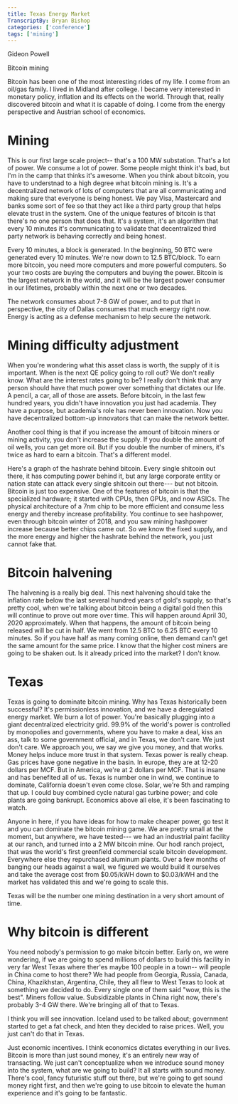 ```yaml
---
title: Texas Energy Market
TranscriptBy: Bryan Bishop
categories: ['conference']
tags: ['mining']
---
```


Gideon Powell

Bitcoin mining

Bitcoin has been one of the most interesting rides of my life. I come from an oil/gas family. I lived in Midland after college. I became very interested in monetary policy, inflation and its effects on the world. Through that, really discovered bitcoin and what it is capable of doing. I come from the energy perspective and Austrian school of economics.

# Mining

This is our first large scale project-- that's a 100 MW substation. That's a lot of power. We consume a lot of power. Some people might think it's bad, but I'm in the camp that thinks it's awesome. When you think about bitcoin, you have to understnad to a high degree what bitcoin mining is. It's a decentralized network of lots of computers that are all communicating and making sure that everyone is being honest. We pay Visa, Mastercard and banks some sort of fee so that they act like a third party group that helps elevate trust in the system. One of the unique features of bitcoin is that there's no one person that does that. It's a system, it's an algorithm that every 10 minutes it's communicating to validate that decentralized third party network is behaving correctly and being honest.

Every 10 minutes, a block is generated. In the beginning, 50 BTC were generated every 10 minutes. We're now down to 12.5 BTC/block. To earn more bitcoin, you need more computers and more powerful computers. So your two costs are buying the computers and buying the power. Bitcoin is the largest network in the world, and it will be the largest power consumer in our lifetimes, probably within the next one or two decades.

The network consumes about 7-8 GW of power, and to put that in perspective, the city of Dallas consumes that much energy right now. Energy is acting as a defense mechanism to help secure the network.

# Mining difficulty adjustment

When you're wondering what this asset class is worth, the supply of it is important. When is the next QE policy going to roll out? We don't really know. What are the interest rates going to be? I really don't think that any person should have that much power over something that dictates our life. A pencil, a car, all of those are assets. Before bitcoin, in the last few hundred years, you didn't have innovation you just had academia. They have a purpose, but academia's role has never been innovation. Now you have decentralized bottom-up innovators that can make the network better.

Another cool thing is that if you increase the amount of bitcoin miners or mining activity, you don't increase the supply. If you double the amount of oil wells, you can get more oil. But if you double the number of miners, it's twice as hard to earn a bitcoin. That's a different model.

Here's a graph of the hashrate behind bitcoin. Every single shitcoin out there, it has computing power behind it, but any large corporate entity or nation state can attack every single shitcoin out there--- but not bitcoin. Bitcoin is just too expensive. One of the features of bitcoin is that the specialized hardware; it started with CPUs, then GPUs, and now ASICs. The physical architecture of a 7nm chip to be more efficient and consume less energy and thereby increase profitability. You continue to see hashpower, even through bitcoin winter of 2018, and you saw mining hashpower increase because better chips came out. So we know the fixed supply, and the more energy and higher the hashrate behind the network, you just cannot fake that.

# Bitcoin halvening

The halvening is a really big deal. This next halvening should take the inflation rate below the last several hundred years of gold's supply, so that's pretty cool, when we're talking about bitcoin being a digital gold then this will continue to prove out more over time. This will happen around April 30, 2020 approximately. When that happens, the amount of bitcoin being released will be cut in half. We went from 12.5 BTC to 6.25 BTC every 10 minutes. So if you have half as many coming online, then demand can't get the same amount for the same price. I know that the higher cost miners are going to be shaken out. Is it already priced into the market? I don't know.

# Texas

Texas is going to dominate bitcoin mining. Why has Texas historically been successful? It's permissionless innovation, and we have a deregulated energy market. We burn a lot of power. You're basically plugging into a giant decentralized electricity grid. 99.9% of the world's power is controlled by monopolies and governments, where you have to make a deal, kiss an ass, talk to some government official, and in Texas, we don't care. We just don't care. We approach you, we say we give you money, and that works. Money helps induce more trust in that system. Texas power is really cheap. Gas prices have gone negative in the basin. In europe, they are at 12-20 dollars per MCF. But in America, we're at 2 dollars per MCF. That is insane and has benefited all of us. Texas is number one in wind, we continue to dominate, California doesn't even come close. Solar, we're 5th and ramping that up. I could buy combined cycle natural gas turbine power; and cole plants are going bankrupt. Economics above all else, it's been fascinating to watch.

Anyone in here, if you have ideas for how to make cheaper power, go test it and you can dominate the bitcoin mining game. We are pretty small at the moment, but anywhere, we have tested--- we had an industrial paint facility at our ranch, and turned into a 2 MW bitcoin mine. Our hodl ranch project, that was the world's first greenfield commercial scale bitcoin development. Everywhere else they repurchased aluminum plants. Over a few months of banging our heads against a wall, we figured we would build it ourselves and take the average cost from $0.05/kWH down to $0.03/kWH and the market has validated this and we're going to scale this.

Texas will be the number one mining destination in a very short amount of time.

# Why bitcoin is different

You need nobody's permission to go make bitcoin better. Early on, we were wondering, if we are going to spend millions of dollars to build this facility in very far West Texas where ther'es maybe 100 people in a town-- will people in China come to host there? We had people from Georgia, Russia, Canada, China, Khazikhstan, Argentina, Chile, they all flew to West Texas to look at something we decided to do. Every single one of them said "wow, this is the best". Miners follow value. Subsidizable plants in China right now, there's probably 3-4 GW there. We're bringing all of that to Texas.

I think you will see innovation. Iceland used to be talked about; government started to get a fat check, and hten they decided to raise prices. Well, you just can't do that in Texas.

Just economic incentives. I think economics dictates everything in our lives. Bitcoin is more than just sound money, it's an entirely new way of transacting. We just can't conceptualize when we introduce sound money into the system, what are we going to build? It all starts with sound money. There's cool, fancy futuristic stuff out there, but we're going to get sound money right first, and then we're going to use bitcoin to elevate the human experience and it's going to be fantastic.

